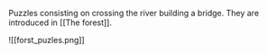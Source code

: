 
Puzzles consisting on crossing the river building a bridge. They are introduced in [[The forest]].

![[forst_puzles.png]]